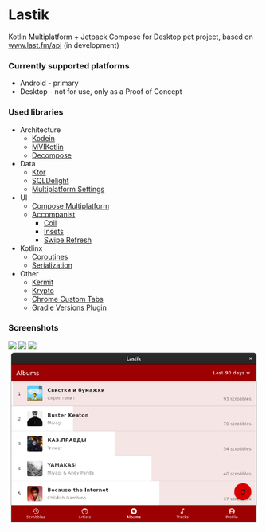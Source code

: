 # Lastik
Kotlin Multiplatform + Jetpack Compose for Desktop pet project, based on www.last.fm/api (in development)

### Currently supported platforms
- Android - primary
- Desktop - not for use, only as a Proof of Concept

### Used libraries

- Architecture
    - [Kodein](https://github.com/Kodein-Framework/Kodein-DI)
    - [MVIKotlin](https://github.com/arkivanov/MVIKotlin)
    - [Decompose](https://github.com/arkivanov/Decompose)
- Data
    - [Ktor](https://github.com/ktorio/ktor)
    - [SQLDelight](https://github.com/cashapp/sqldelight)
    - [Multiplatform Settings](https://github.com/russhwolf/multiplatform-settings)
- UI
    - [Compose Multiplatform](https://github.com/jetbrains/compose-jb)
    - [Accompanist](https://github.com/google/accompanist)
        - [Coil](https://github.com/google/accompanist/tree/main/coil)
        - [Insets](https://github.com/google/accompanist/tree/main/insets)  
        - [Swipe Refresh](https://github.com/google/accompanist/tree/main/swiperefresh)
- Kotlinx
  - [Coroutines](https://github.com/Kotlin/kotlinx.coroutines)
  - [Serialization](https://github.com/Kotlin/kotlinx.serialization)  
- Other
    - [Kermit](https://github.com/touchlab/Kermit)
    - [Krypto](https://github.com/korlibs/krypto)
    - [Chrome Custom Tabs](https://developer.chrome.com/docs/android/custom-tabs/overview/)
    - [Gradle Versions Plugin](https://github.com/ben-manes/gradle-versions-plugin)

### Screenshots
<img src="screenshots/resents.jpg" width="275px"> <img src="screenshots/albums.jpg" width="275px"> <img src="screenshots/profile.jpg" width="275px">
<img src="screenshots/desktop.png" width="835px">
